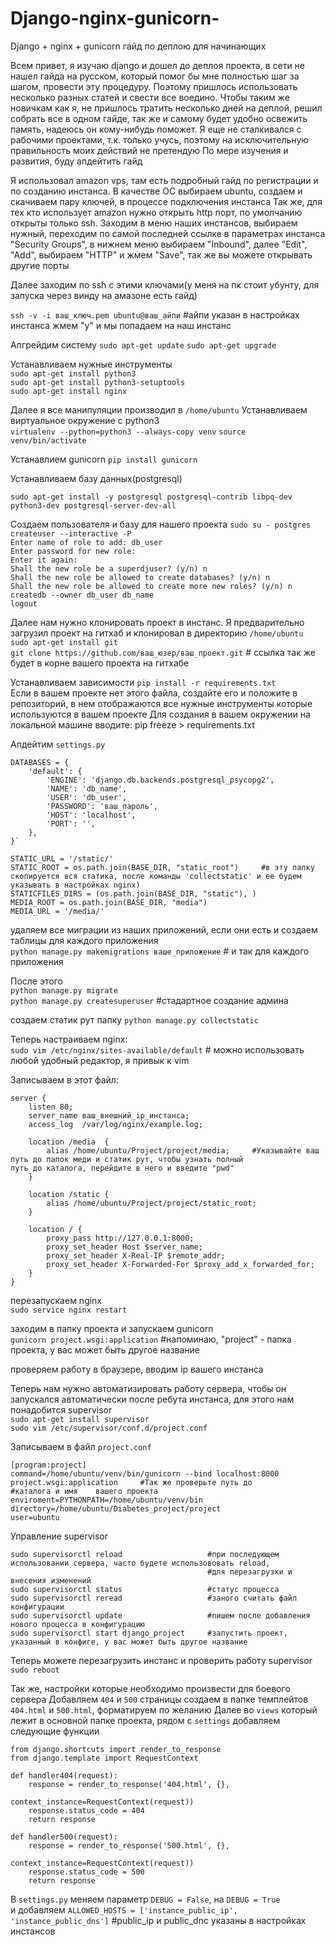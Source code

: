 # Django-nginx-gunicorn-
Django + nginx + gunicorn гайд по деплою для начинающих

Всем привет, я изучаю django и дошел до деплоя проекта, в сети не нашел гайда на русском, который помог бы мне полностью
шаг за шагом, провести эту процедуру. Поэтому пришлось использовать несколько разных статей и свести все воедино.
Чтобы таким же новичкам как я, не пришлось тратить несколько дней на деплой, решил собрать все в одном гайде,
так же и самому будет удобно освежить память, надеюсь он кому-нибудь поможет.
Я еще не сталкивался с рабочими проектами, т.к. только учусь, поэтому на исключительную правильность моих действий не претендую
По мере изучения и развития, буду апдейтить гайд


Я использовал amazon vps, там есть подробный гайд по регистрации и по созданию инстанса.
В качестве ОС выбираем ubuntu, создаем и скачиваем пару ключей, в процессе подключения инстанса
Так же, для тех кто использует amazon нужно открыть http порт, по умолчанию открыты только ssh. Заходим в меню наших инстансов, выбираем нужный, переходим по самой последней ссылке в параметрах инстанса "Security Groups", в нижнем меню выбираем "Inbound", далее "Edit", "Add", выбираем "HTTP" и жмем "Save", так же вы можете открывать другие порты
 
Далее заходим по ssh с этими ключами(у меня на пк стоит убунту, для запуска через винду на амазоне есть гайд)

`ssh -v -i ваш_ключ.pem ubuntu@ваш_айпи`    #айпи указан в настройках инстанса
жмем "y" и мы попадаем на наш инстанс

Апгрейдим систему
`sudo apt-get update`
`sudo apt-get upgrade`

Устанавливаем нужные инструменты  
`sudo apt-get install python3`  
`sudo apt-get install python3-setuptools`  
`sudo apt-get install nginx`  

Далее я все манипуляции производил в `/home/ubuntu`
Устанавливаем виртуальное окружение с python3  
`virtualenv --python=python3 --always-copy venv`
`source venv/bin/activate`

Устанавлием gunicorn
`pip install gunicorn`

Устанавливаем базу данных(postgresql)  

`sudo apt-get install -y postgresql postgresql-contrib libpq-dev python3-dev postgresql-server-dev-all`

Создаем пользователя и базу для нашего проекта
`sudo su - postgres`  
`createuser --interactive -P`  
`Enter name of role to add: db_user`  
`Enter password for new role:`  
`Enter it again:`  
`Shall the new role be a superdjuser? (y/n) n`  
`Shall the new role be allowed to create databases? (y/n) n`  
`Shall the new role be allowed to create more new roles? (y/n) n`  
`createdb --owner db_user db_name`  
`logout`  

Далее нам нужно клонировать проект в инстанс. Я предварительно загрузил проект на гитхаб и клонировал в директорию `/home/ubuntu`  
`sudo apt-get install git`  
`git clone https://github.com/ваш_юзер/ваш_проект.git`  # ссылка так же будет в корне вашего проекта на гитхабе

Устанавливаем зависимости 
`pip install -r requirements.txt`  
Если в вашем проекте нет этого файла, создайте его и положите в репозиторий, в нем отображаются все нужные инструменты которые используются в вашем проекте
Для создания в вашем окружении на локальной машине вводите: pip freeze > requirements.txt

Апдейтим `settings.py`  
```
DATABASES = {
    'default': {
        'ENGINE': 'django.db.backends.postgresql_psycopg2',
        'NAME': 'db_name',
        'USER': 'db_user',
        'PASSWORD': 'ваш_пароль',
        'HOST': 'localhost',
        'PORT': '',
    },
}`
```
```
STATIC_URL = '/static/'  
STATIC_ROOT = os.path.join(BASE_DIR, "static_root")     #в эту папку скопируется вся статика, после команды 'collectstatic' и ее будем указывать в настройках nginx)  	
STATICFILES_DIRS = (os.path.join(BASE_DIR, "static"), )		
MEDIA_ROOT = os.path.join(BASE_DIR, "media")
MEDIA_URL = '/media/'  
```
удаляем все миграции из наших приложений, если они есть и создаем таблицы для каждого приложения  
`python manage.py makemigrations ваше_приложение`  # и так для каждого приложения

После этого  
`python manage.py migrate`  
`python manage.py createsuperuser` #стадартное создание админа  

создаем статик рут папку
`python manage.py collectstatic`

Теперь настраиваем nginx:  
`sudo vim /etc/nginx/sites-available/default`   # можно использовать любой удобный редактор, я привык к vim

Записываем в этот файл:  
```
server {
    listen 80;
    server_name ваш_внешний_ip_инстанса;
    access_log  /var/log/nginx/example.log;
    
    location /media  {
        alias /home/ubuntu/Project/project/media;	  #Указывайте ваш путь до папок меди и статик рут, чтобы узнать полный                                                        путь до каталога, перейдите в него и введите "pwd"
    }
    
    location /static {
        alias /home/ubuntu/Project/project/static_root;
    }
    
    location / {
        proxy_pass http://127.0.0.1:8000;
        proxy_set_header Host $server_name;
        proxy_set_header X-Real-IP $remote_addr;
        proxy_set_header X-Forwarded-For $proxy_add_x_forwarded_for;
    }
}
```
перезапускаем nginx  
`sudo service nginx restart`

заходим в папку проекта и запускаем gunicorn  
`gunicorn project.wsgi:application`   			#напоминаю, "project" - папка проекта, у вас может быть другое название

проверяем работу в браузере, вводим ip вашего инстанса

Теперь нам нужно автоматизировать работу сервера, чтобы он запускался автоматически после ребута инстанса, для этого нам понадобится supervisor  
`sudo apt-get install supervisor`  
`sudo vim /etc/supervisor/conf.d/project.conf`

Записываем в файл `project.conf`  
```
[program:project]
command=/home/ubuntu/venv/bin/gunicorn --bind localhost:8000 project.wsgi:application     #Так же проверьте путь до                                                                                                  #каталога и имя 	вашего проекта
enviroment=PYTHONPATH=/home/ubuntu/venv/bin
directory=/home/ubuntu/Diabetes_project/project
user=ubuntu  
```
Управление supervisor 
```
sudo supervisorctl reload                   #при последующем использовании сервера, часто будете использововать reload,
                                            #для перезагрузки и внесения изменений
sudo supervisorctl status                   #статус процесса
sudo supervisorctl reread                   #заного считать файл конфигурации
sudo supervisorctl update                   #пишем после добавления нового процесса в конфигурацию
sudo supervisorctl start django_project     #запустить проект, указанный в конфиге, у вас может быть другое название
```

Теперь можете перезагрузить инстанс и проверить работу supervisor
`sudo reboot`

Так же, настройки которые необходимо произвести для боевого сервера
Добавляем `404` и `500` страницы
создаем в папке темплейтов `404.html` и `500.html`, форматируем по желанию
Далее во `views` который лежит в основной папке проекта, рядом с `settings` добавляем следующие функции
```
from django.shortcuts import render_to_response
from django.template import RequestContext

def handler404(request):
    response = render_to_response('404.html', {},
                                  context_instance=RequestContext(request))
    response.status_code = 404
    return response

def handler500(request):
    response = render_to_response('500.html', {},
                                  context_instance=RequestContext(request))
    response.status_code = 500
    return response
```  

В `settings.py` меняем параметр `DEBUG = False`, на `DEBUG = True`  
и добавляем `ALLOWED_HOSTS = ['instance_public_ip', 'instance_public_dns']`  #public_ip и public_dnc указаны в настройках инстансов



